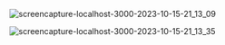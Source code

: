 
![screencapture-localhost-3000-2023-10-15-21_13_09](https://github.com/Krupat2003/Login-Signup-Form/assets/138984890/432c43a7-5606-45ca-a1da-9cde3e6fcb58)

![screencapture-localhost-3000-2023-10-15-21_13_35](https://github.com/Krupat2003/Login-Signup-Form/assets/138984890/fce0adb8-fc29-4601-8f37-a8e3994728ee)
